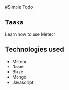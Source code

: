 #Simple Todo

Tasks
---
Learn how to use Meteor 

Technologies used
---
- Meteor
- React
- Blaze
- Mongo
- Javascript
